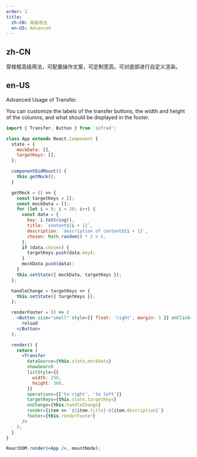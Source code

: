 ```yaml
---
order: 2
title:
  zh-CN: 高级用法
  en-US: Advanced
---
```


## zh-CN

穿梭框高级用法，可配置操作文案，可定制宽高，可对底部进行自定义渲染。

## en-US

Advanced Usage of Transfer.

You can customize the labels of the transfer buttons, the width and height of the columns, and what should be displayed in the footer.

```jsx
import { Transfer, Button } from 'infrad';

class App extends React.Component {
  state = {
    mockData: [],
    targetKeys: [],
  };

  componentDidMount() {
    this.getMock();
  }

  getMock = () => {
    const targetKeys = [];
    const mockData = [];
    for (let i = 0; i < 20; i++) {
      const data = {
        key: i.toString(),
        title: `content${i + 1}`,
        description: `description of content${i + 1}`,
        chosen: Math.random() * 2 > 1,
      };
      if (data.chosen) {
        targetKeys.push(data.key);
      }
      mockData.push(data);
    }
    this.setState({ mockData, targetKeys });
  };

  handleChange = targetKeys => {
    this.setState({ targetKeys });
  };

  renderFooter = () => (
    <Button size="small" style={{ float: 'right', margin: 5 }} onClick={this.getMock}>
      reload
    </Button>
  );

  render() {
    return (
      <Transfer
        dataSource={this.state.mockData}
        showSearch
        listStyle={{
          width: 250,
          height: 300,
        }}
        operations={['to right', 'to left']}
        targetKeys={this.state.targetKeys}
        onChange={this.handleChange}
        render={item => `${item.title}-${item.description}`}
        footer={this.renderFooter}
      />
    );
  }
}

ReactDOM.render(<App />, mountNode);
```
